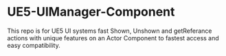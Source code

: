 # UE5-UIManager-Component
This repo is for UE5 UI systems fast Shown, Unshown and getReferance actions with unique features on an Actor Component to fastest access and easy compatibility.
